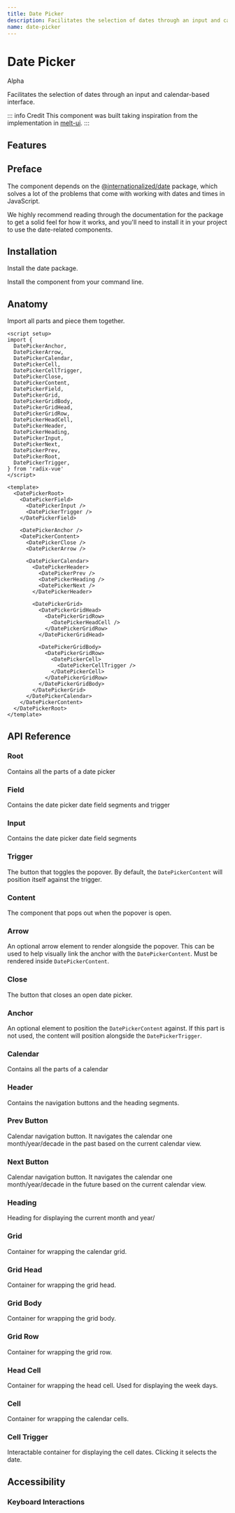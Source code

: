 ```yaml
---
title: Date Picker
description: Facilitates the selection of dates through an input and calendar-based interface.
name: date-picker
---
```


# Date Picker

<Badge>Alpha</Badge>

<Description>
Facilitates the selection of dates through an input and calendar-based interface.
</Description>

<ComponentPreview name="DatePicker" />

::: info Credit
This component was built taking inspiration from the implementation in [melt-ui](https://github.com/melt-ui/melt-ui).
:::

## Features

<Highlights
  :features="[
    'Full keyboard navigation',
    'Can be controlled or uncontrolled',
    'Focus is fully managed',
    'Localization support',
    'Accessible by default',
    'Supports both date and date-time formats'
  ]"
/>

## Preface

The component depends on the [@internationalized/date](https://react-spectrum.adobe.com/internationalized/date/index.html) package, which solves a lot of the problems that come with working with dates and times in JavaScript.

We highly recommend reading through the documentation for the package to get a solid feel for how it works, and you'll need to install it in your project to use the date-related components.

## Installation

Install the date package.

<InstallationTabs value="@internationalized/date" />

Install the component from your command line.

<InstallationTabs value="radix-vue" />

## Anatomy

Import all parts and piece them together.

```vue
<script setup>
import {
  DatePickerAnchor,
  DatePickerArrow,
  DatePickerCalendar,
  DatePickerCell,
  DatePickerCellTrigger,
  DatePickerClose,
  DatePickerContent,
  DatePickerField,
  DatePickerGrid,
  DatePickerGridBody,
  DatePickerGridHead,
  DatePickerGridRow,
  DatePickerHeadCell,
  DatePickerHeader,
  DatePickerHeading,
  DatePickerInput,
  DatePickerNext,
  DatePickerPrev,
  DatePickerRoot,
  DatePickerTrigger,
} from 'radix-vue'
</script>

<template>
  <DatePickerRoot>
    <DatePickerField>
      <DatePickerInput />
      <DatePickerTrigger />
    </DatePickerField>

    <DatePickerAnchor />
    <DatePickerContent>
      <DatePickerClose />
      <DatePickerArrow />

      <DatePickerCalendar>
        <DatePickerHeader>
          <DatePickerPrev />
          <DatePickerHeading />
          <DatePickerNext />
        </DatePickerHeader>

        <DatePickerGrid>
          <DatePickerGridHead>
            <DatePickerGridRow>
              <DatePickerHeadCell />
            </DatePickerGridRow>
          </DatePickerGridHead>

          <DatePickerGridBody>
            <DatePickerGridRow>
              <DatePickerCell>
                <DatePickerCellTrigger />
              </DatePickerCell>
            </DatePickerGridRow>
          </DatePickerGridBody>
        </DatePickerGrid>
      </DatePickerCalendar>
    </DatePickerContent>
  </DatePickerRoot>
</template>
```

## API Reference

### Root

Contains all the parts of a date picker

<!-- @include: @/meta/DatePickerRoot.md -->

### Field

Contains the date picker date field segments and trigger

<!-- @include: @/meta/DatePickerField.md -->

<DataAttributesTable
  :data="[
    {
      attribute: '[data-readonly]',
      values: 'Present when readonly',
    },
    {
      attribute: '[data-disabled]',
      values: 'Present when disabled',
    },
    {
      attribute: '[data-invalid]',
      values: 'Present when invalid',
    }
  ]"
/>

### Input

Contains the date picker date field segments

<!-- @include: @/meta/DatePickerInput.md -->

<DataAttributesTable
  :data="[
    {
      attribute: '[data-disabled]',
      values: 'Present when disabled',
    },
    {
      attribute: '[data-invalid]',
      values: 'Present when invalid',
    },
    {
      attribute: '[data-placeholder]',
      values: 'Present when no value is set',
    }
  ]"
/>

### Trigger

The button that toggles the popover. By default, the `DatePickerContent` will position itself against the trigger.

<!-- @include: @/meta/DatePickerTrigger.md -->

### Content

The component that pops out when the popover is open.

<!-- @include: @/meta/DatePickerContent.md -->

### Arrow

An optional arrow element to render alongside the popover. This can be used to help visually link the anchor with the `DatePickerContent`. Must be rendered inside `DatePickerContent`.

<!-- @include: @/meta/DatePickerArrow.md -->

### Close

The button that closes an open date picker.

<!-- @include: @/meta/DatePickerClose.md -->

### Anchor

An optional element to position the `DatePickerContent` against. If this part is not used, the content will position alongside the `DatePickerTrigger`.

<!-- @include: @/meta/DatePickerAnchor.md -->

### Calendar

Contains all the parts of a calendar

<!-- @include: @/meta/DatePickerCalendar.md -->

<DataAttributesTable
  :data="[
    {
      attribute: '[data-disabled]',
      values: 'Present when disabled',
    },
    {
      attribute: '[data-invalid]',
      values: 'Present when invalid',
    },
    {
      attribute: '[data-readonly]',
      values: 'Present when readonly',
    }
  ]"
/>

### Header

Contains the navigation buttons and the heading segments.

<!-- @include: @/meta/DatePickerHeader.md -->

### Prev Button

Calendar navigation button. It navigates the calendar one month/year/decade in the past based on the current calendar view.

<!-- @include: @/meta/DatePickerPrev.md -->

<DataAttributesTable
  :data="[
    {
      attribute: '[data-disabled]',
      values: 'Present when disabled',
    },
  ]"
/>

### Next Button

Calendar navigation button. It navigates the calendar one month/year/decade in the future based on the current calendar view.

<!-- @include: @/meta/DatePickerNext.md -->

<DataAttributesTable
  :data="[
    {
      attribute: '[data-disabled]',
      values: 'Present when disabled',
    }
  ]"
/>

### Heading

Heading for displaying the current month and year/

<!-- @include: @/meta/DatePickerHeading.md -->

### Grid

Container for wrapping the calendar grid.

<!-- @include: @/meta/DatePickerGrid.md -->

<DataAttributesTable
  :data="[
    {
      attribute: '[data-disabled]',
      values: 'Present when disabled',
    },
    {
      attribute: '[data-readonly]',
      values: 'Present when readonly',
    }
  ]"
/>

### Grid Head

Container for wrapping the grid head.

<!-- @include: @/meta/DatePickerGridHead.md -->

### Grid Body

Container for wrapping the grid body.

<!-- @include: @/meta/DatePickerGridBody.md -->

### Grid Row

Container for wrapping the grid row.

<!-- @include: @/meta/DatePickerGridRow.md -->

### Head Cell

Container for wrapping the head cell. Used for displaying the week days.

<!-- @include: @/meta/DatePickerHeadCell.md -->

### Cell

Container for wrapping the calendar cells.

<!-- @include: @/meta/DatePickerCell.md -->

<DataAttributesTable
  :data="[
    {
      attribute: '[data-disabled]',
      values: 'Present when disabled',
    },
  ]"
/>

### Cell Trigger

Interactable container for displaying the cell dates. Clicking it selects the date.

<!-- @include: @/meta/DatePickerCellTrigger.md -->

<DataAttributesTable
  :data="[
    {
      attribute: '[data-selected]',
      values: 'Present when selected',
    },
    {
      attribute: '[data-value]',
      values: 'The ISO string value of the date.',
    },
    {
      attribute: '[data-disabled]',
      values: 'Present when disabled',
    },
    {
      attribute: '[data-unavailable]',
      values: 'Present when unavailable',
    },
    {
      attribute: '[data-today]',
      values: 'Present when today',
    },
    {
      attribute: '[data-outside-view]',
      values: 'Present when the date is outside the current month it is displayed in.',
    },
    {
      attribute: '[data-outside-visible-view]',
      values: 'Present when the date is outside the months that are visible on the calendar.',
    },
    {
      attribute: '[data-focused]',
      values: 'Present when focused',
    }
  ]"
/>

## Accessibility

### Keyboard Interactions

<KeyboardTable
  :data="[
    {
      keys: ['Tab'],
      description: 'When focus moves onto the date field, focuses the first segment.'
    },
    {
      keys: ['Space'],
      description:`
      <span>
          When the focus is on either <Code>DatePickerNext</Code> or <Code>DatePickerPrev</Code>, it navigates the calendar. Otherwise, it selects the date. If the focus is on <Code>DatePickerTrigger</Code>, it opens/closes the popover.
      </span>
    ` ,
    },
    {
      keys: ['Enter'],
      description:`
      <span>
          When the focus is on either <Code>DatePickerNext</Code> or <Code>DatePickerPrev</Code>, it navigates the calendar. Otherwise, it selects the date. If the focus is on <Code>DatePickerTrigger</Code>, it opens/closes the popover.
      </span>
    ` ,
    },
    {
      keys: ['ArrowLeft', 'ArrowRight'],
      description:
      `
         Navigates between the date field segments. If the focus is on the <Code>DatePickerCalendar</Code>, it navigates between the dates.
      `
    },
    {
      keys: ['ArrowUp', 'ArrowDown'],
      description: 'Increments/changes the value of the segment. If the focus is on the <Code>DatePickerCalendar</Code>, it navigates between the dates.'
    },
    {
      keys: ['0-9'],
      description: `
          When the focus is on a numeric <Code>DatePickerInput</Code>, it types in the number and focuses the next segment if the next input would result in an invalid value.
      `
    },
    {
      keys: ['Backspace'],
      description: 'Deletes a digit from the focused numeric segments.'
    },
    {
      keys: ['A', 'P'],
      description: 'When the focus is on the day period, it sets it to AM or PM.'
    }
  ]"
/>
